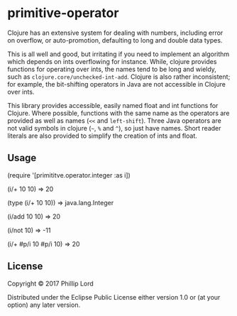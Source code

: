 # primitive-operator

Clojure has an extensive system for dealing with numbers, including
error on overflow, or auto-promotion, defaulting to long and double
data types.

This is all well and good, but irritating if you need to implement an
algorithm which depends on ints overflowing for instance. While,
clojure provides functions for operating over ints, the names tend to
be long and wieldy, such as `clojure.core/unchecked-int-add`. Clojure
is also rather inconsistent; for example, the bit-shifting operators
in Java are not accessible in Clojure over ints.

This library provides accessible, easily named float and int functions
for Clojure. Where possible, functions with the same name as the
operators are provided as well as names (`<<` and `left-shift`). Three
Java operators are not valid symbols in clojure (`~`, `%` and `^`), so
just have names. Short reader literals are also provided to simplify
the creation of ints and float.

## Usage

(require '[primititve.operator.integer :as i])

(i/+ 10 10)
=> 20

(type (i/+ 10 10))
=> java.lang.Integer

(i/add 10 10)
=> 20

(i/not 10)
=> -11

(i/+ #p/i 10 #p/i 10)
=> 20

## License

Copyright © 2017 Phillip Lord

Distributed under the Eclipse Public License either version 1.0 or (at
your option) any later version.
